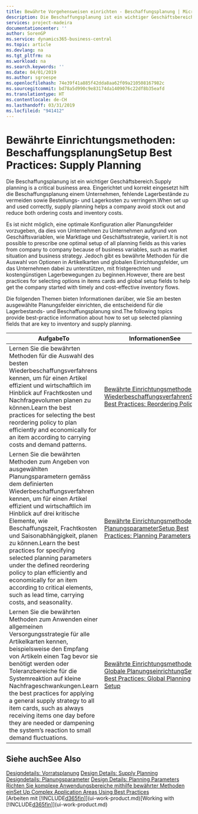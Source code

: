 ```yaml
---
title: Bewährte Vorgehensweisen einrichten - Beschaffungsplanung | Microsoft Docs
description: Die Beschaffungsplanung ist ein wichtiger Geschäftsbereich. Eingerichtet und korrekt eingesetzt hilft die Beschaffungsplanung einem Unternehmen, fehlende Lagerbestände zu vermeiden sowie Bestellungs- und Lagerkosten zu verringern.
services: project-madeira
documentationcenter: ''
author: SorenGP
ms.service: dynamics365-business-central
ms.topic: article
ms.devlang: na
ms.tgt_pltfrm: na
ms.workload: na
ms.search.keywords: ''
ms.date: 04/01/2019
ms.author: sgroespe
ms.openlocfilehash: 74e39f41a885f42dda8aa62f09a210508167982c
ms.sourcegitcommit: bd78a5d990c9e83174da1409076c22df8b35eafd
ms.translationtype: HT
ms.contentlocale: de-CH
ms.lasthandoff: 03/31/2019
ms.locfileid: "941412"
---
```

# <a name="setup-best-practices-supply-planning"></a><span data-ttu-id="6f371-104">Bewährte Einrichtungsmethoden: Beschaffungsplanung</span><span class="sxs-lookup"><span data-stu-id="6f371-104">Setup Best Practices: Supply Planning</span></span>
<span data-ttu-id="6f371-105">Die Beschaffungsplanung ist ein wichtiger Geschäftsbereich.</span><span class="sxs-lookup"><span data-stu-id="6f371-105">Supply planning is a critical business area.</span></span> <span data-ttu-id="6f371-106">Eingerichtet und korrekt eingesetzt hilft die Beschaffungsplanung einem Unternehmen, fehlende Lagerbestände zu vermeiden sowie Bestellungs- und Lagerkosten zu verringern.</span><span class="sxs-lookup"><span data-stu-id="6f371-106">When set up and used correctly, supply planning helps a company avoid stock out and reduce both ordering costs and inventory costs.</span></span>  

 <span data-ttu-id="6f371-107">Es ist nicht möglich, eine optimale Konfiguration aller Planungsfelder vorzugeben, da dies von Unternehmen zu Unternehmen aufgrund von Geschäftsvariablen, wie Marktlage und Geschäftsstrategie, variiert.</span><span class="sxs-lookup"><span data-stu-id="6f371-107">It is not possible to prescribe one optimal setup of all planning fields as this varies from company to company because of business variables, such as market situation and business strategy.</span></span> <span data-ttu-id="6f371-108">Jedoch gibt es bewährte Methoden für die Auswahl von Optionen in Artikelkarten und globalen Einrichtungsfelder, um das Unternehmen dabei zu unterstützen, mit fristgerechten und kostengünstigen Lagerbewegungen zu beginnen.</span><span class="sxs-lookup"><span data-stu-id="6f371-108">However, there are best practices for selecting options in items cards and global setup fields to help get the company started with timely and cost-effective inventory flows.</span></span>  

 <span data-ttu-id="6f371-109">Die folgenden Themen bieten Informationen darüber, wie Sie am besten ausgewählte Planungsfelder einrichten, die entscheidend für die Lagerbestands- und Beschaffungsplanung sind.</span><span class="sxs-lookup"><span data-stu-id="6f371-109">The following topics provide best-practice information about how to set up selected planning fields that are key to inventory and supply planning.</span></span>  

|<span data-ttu-id="6f371-110">**Aufgabe**</span><span class="sxs-lookup"><span data-stu-id="6f371-110">**To**</span></span>|<span data-ttu-id="6f371-111">**Informationen**</span><span class="sxs-lookup"><span data-stu-id="6f371-111">**See**</span></span>|  
|------------|-------------|  
|<span data-ttu-id="6f371-112">Lernen Sie die bewährten Methoden für die Auswahl des besten Wiederbeschaffungsverfahrens kennen, um für einen Artikel effizient und wirtschaftlich im Hinblick auf Frachtkosten und Nachfragevolumen planen zu können.</span><span class="sxs-lookup"><span data-stu-id="6f371-112">Learn the best practices for selecting the best reordering policy to plan efficiently and economically for an item according to carrying costs and demand patterns.</span></span>|[<span data-ttu-id="6f371-113">Bewährte Einrichtungsmethoden: Wiederbeschaffungsverfahren</span><span class="sxs-lookup"><span data-stu-id="6f371-113">Setup Best Practices: Reordering Policies</span></span>](setup-best-practices-reordering-policies.md)|  
|<span data-ttu-id="6f371-114">Lernen Sie die bewährten Methoden zum Angeben von ausgewählten Planungsparametern gemäss dem definierten Wiederbeschaffungsverfahren kennen, um für einen Artikel effizient und wirtschaftlich im Hinblick auf drei kritische Elemente, wie Beschaffungszeit, Frachtkosten und Saisonabhängigkeit, planen zu können.</span><span class="sxs-lookup"><span data-stu-id="6f371-114">Learn the best practices for specifying selected planning parameters under the defined reordering policy to plan efficiently and economically for an item according to critical elements, such as lead time, carrying costs, and seasonality.</span></span>|[<span data-ttu-id="6f371-115">Bewährte Einrichtungsmethoden: Planungsparameter</span><span class="sxs-lookup"><span data-stu-id="6f371-115">Setup Best Practices: Planning Parameters</span></span>](setup-best-practices-planning-parameters.md)|  
|<span data-ttu-id="6f371-116">Lernen Sie die bewährten Methoden zum Anwenden einer allgemeinen Versorgungsstrategie für alle Artikelkarten kennen, beispielsweise den Empfang von Artikeln einen Tag bevor sie benötigt werden oder Toleranzbereiche für die Systemreaktion auf kleine Nachfrageschwankungen.</span><span class="sxs-lookup"><span data-stu-id="6f371-116">Learn the best practices for applying a general supply strategy to all item cards, such as always receiving items one day before they are needed or dampening the system’s reaction to small demand fluctuations.</span></span>|[<span data-ttu-id="6f371-117">Bewährte Einrichtungsmethoden: Globale Planungseinrichtung</span><span class="sxs-lookup"><span data-stu-id="6f371-117">Setup Best Practices: Global Planning Setup</span></span>](setup-best-practices-global-planning-setup.md)|  

## <a name="see-also"></a><span data-ttu-id="6f371-118">Siehe auch</span><span class="sxs-lookup"><span data-stu-id="6f371-118">See Also</span></span>  
 <span data-ttu-id="6f371-119">[Designdetails: Vorratsplanung](design-details-supply-planning.md) </span><span class="sxs-lookup"><span data-stu-id="6f371-119">[Design Details: Supply Planning](design-details-supply-planning.md) </span></span>  
 <span data-ttu-id="6f371-120">[Designdetails: Planungsparameter](design-details-planning-parameters.md) </span><span class="sxs-lookup"><span data-stu-id="6f371-120">[Design Details: Planning Parameters](design-details-planning-parameters.md) </span></span>  
 [<span data-ttu-id="6f371-121">Richten Sie komplexe Anwendungsbereiche mithilfe bewährter Methoden ein</span><span class="sxs-lookup"><span data-stu-id="6f371-121">Set Up Complex Application Areas Using Best Practices</span></span>](set-up-complex-application-areas-using-best-practices.md)  
 <span data-ttu-id="6f371-122">[Arbeiten mit [!INCLUDE[d365fin](includes/d365fin_md.md)]](ui-work-product.md)</span><span class="sxs-lookup"><span data-stu-id="6f371-122">[Working with [!INCLUDE[d365fin](includes/d365fin_md.md)]](ui-work-product.md)</span></span>
